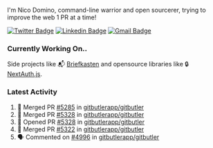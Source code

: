 
I'm Nico Domino, command-line warrior and open sourcerer, trying to improve the web 1 PR at a time!

[![Twitter Badge](https://img.shields.io/badge/-@ndom91-1ca0f1?style=flat-square&labelColor=1ca0f1&logo=twitter&logoColor=white&link=https://twitter.com/ndom91)](https://twitter.com/ndom91) [![Linkedin Badge](https://img.shields.io/badge/-ndom91-blue?style=flat-square&logo=Linkedin&logoColor=white&link=https://www.linkedin.com/in/ndom91/)](https://www.linkedin.com/in/ndom91/) [![Gmail Badge](https://img.shields.io/badge/-yo@ndo.dev-c14438?style=flat-square&logo=mail.ru&logoColor=white&link=mailto:yo@ndo.dev)](mailto:yo@ndo.dev)

### Currently Working On..

Side projects like 📬 [Briefkasten](https://briefkastenhq.com) and opensource libraries like 🔒 [NextAuth.js](https://github.com/nextauthjs/next-auth).

<!--START_SECTION_PROFILE_VIEWS:readme-info-->
<!--END_SECTION_PROFILE_VIEWS:readme-info-->

<!--START_SECTION_DAILY_COMMIT:readme-info-->
<!--END_SECTION_DAILY_COMMIT:readme-info-->

<!--START_SECTION_WEEKLY_COMMIT:readme-info-->
<!--END_SECTION_WEEKLY_COMMIT:readme-info-->

### Latest Activity

<!--START_SECTION:activity-->
1. 🎉 Merged PR [#5285](https://github.com/gitbutlerapp/gitbutler/pull/5285) in [gitbutlerapp/gitbutler](https://github.com/gitbutlerapp/gitbutler)
2. 🎉 Merged PR [#5328](https://github.com/gitbutlerapp/gitbutler/pull/5328) in [gitbutlerapp/gitbutler](https://github.com/gitbutlerapp/gitbutler)
3. 💪 Opened PR [#5328](https://github.com/gitbutlerapp/gitbutler/pull/5328) in [gitbutlerapp/gitbutler](https://github.com/gitbutlerapp/gitbutler)
4. 🎉 Merged PR [#5322](https://github.com/gitbutlerapp/gitbutler/pull/5322) in [gitbutlerapp/gitbutler](https://github.com/gitbutlerapp/gitbutler)
5. 🗣 Commented on [#4996](https://github.com/gitbutlerapp/gitbutler/issues/4996#issuecomment-2439920376) in [gitbutlerapp/gitbutler](https://github.com/gitbutlerapp/gitbutler)
<!--END_SECTION:activity-->
